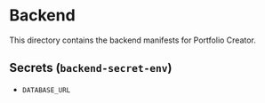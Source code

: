 # Backend
This directory contains the backend manifests for Portfolio Creator.

## Secrets (`backend-secret-env`)
- `DATABASE_URL`
